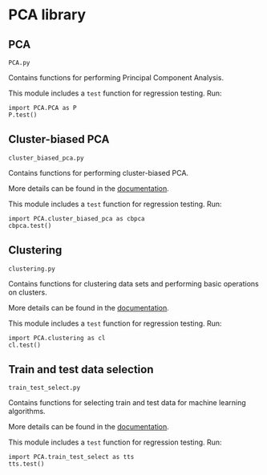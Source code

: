 # PCA library

## PCA

`PCA.py`

Contains functions for performing Principal Component Analysis.

This module includes a `test` function for regression testing. Run:

```
import PCA.PCA as P
P.test()
```

## Cluster-biased PCA

`cluster_biased_pca.py`

Contains functions for performing cluster-biased PCA.

More details can be found in the [documentation](https://gitlab.multiscale.utah.edu/common/PCA-python/-/wikis/Cluster-biased-PCA).

This module includes a `test` function for regression testing. Run:

```
import PCA.cluster_biased_pca as cbpca
cbpca.test()
```

## Clustering

`clustering.py`

Contains functions for clustering data sets and performing basic operations on clusters.

More details can be found in the [documentation](https://gitlab.multiscale.utah.edu/common/PCA-python/-/wikis/Clustering).

This module includes a `test` function for regression testing. Run:

```
import PCA.clustering as cl
cl.test()
```

## Train and test data selection

`train_test_select.py`

Contains functions for selecting train and test data for machine learning algorithms.

More details can be found in the [documentation](https://gitlab.multiscale.utah.edu/common/PCA-python/-/wikis/Train-and-test-data-selection).

This module includes a `test` function for regression testing. Run:

```
import PCA.train_test_select as tts
tts.test()
```
